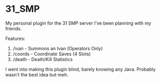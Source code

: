 # 31_SMP
My personal plugin for the 31 SMP server I've been planning with my friends.

Features: 
1. /ivan - Summons an Ivan (Operators Only)
2. /coords - Coordinate Saves (4 Slots)
3. /death - Death/Kill Statistics

I went into making this plugin blind, barely knowing any Java. Probably wasn't the best idea but meh.
